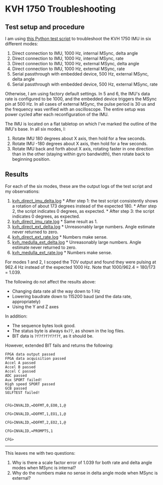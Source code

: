 # KVH 1750 Troubleshooting

## Test setup and procedure

I am using [this Python test script](https://github.com/osudrl/atrias/blob/374b7dde6a13065d6b9810f221f51f5b39029d9b/software/atrias/scripts/kvh_ahrs_test.py)
to troubleshoot the KVH 1750 IMU in six different modes:

  1. Direct connection to IMU, 1000 Hz, internal MSync, delta angle
  2. Direct connection to IMU, 1000 Hz, internal MSync, rate
  3. Direct connection to IMU, 1000 Hz, external MSync, delta angle
  4. Direct connection to IMU, 1000 Hz, external MSync, rate
  5. Serial passthrough with embedded device, 500 Hz, external MSync, delta
     angle
  6. Serial passthrough with embedded device, 500 Hz, external MSync, rate

Otherwise, I am using factory default settings. In 5 and 6, the IMU's data rate
is configured to be 1000, and the embedded device triggers the MSync pin at 500
Hz. In all cases of external MSync, the pulse period is 30 us and the frequency
was verified with an oscilloscope. The entire setup was power cycled after
each reconfiguration of the IMU.

The IMU is located on a flat tabletop on which I've marked the outline of the
IMU's base. In all six modes, I:

  1. Rotate IMU 180 degrees about X axis, then hold for a few seconds.
  2. Rotate IMU -180 degrees about X axis, then hold for a few seconds.
  3. Rotate IMU back and forth about X axis, rotating faster in one direction
     than in the other (staying within gyro bandwidth), then rotate back to
     beginning position.

## Results

For each of the six modes, these are the output logs of the test script and my
observations:

  1. [kvh\_direct\_imu\_delta.log](kvh_direct_imu_delta.log)
    * After step 1: the test script consistently shows a rotation of about 173
      degrees instead of the expected 180.
    * After step 2, the script indicates 0 degrees, as expected.
    * After step 3: the script indicates 0 degrees, as expected.
  2. [kvh\_direct\_imu\_rate.log](kvh_direct_imu_rate.log)
    * Same result as 1.
  3. [kvh\_direct\_ext\_delta.log](kvh_direct_ext_delta.log)
    * Unreasonably large numbers. Angle estimate never returned to zero.
  4. [kvh\_direct\_ext\_rate.log](kvh_direct_ext_rate.log)
    * Numbers make sense.
  5. [kvh\_medulla\_ext\_delta.log](kvh_medulla_ext_delta.log)
    * Unreasonably large numbers. Angle estimate never returned to zero.
  6. [kvh\_medulla\_ext\_rate.log](kvh_medulla_ext_rate.log)
    * Numbers make sense.

For modes 1 and 2, I scoped the TOV output and found they were pulsing at 962.4
Hz instead of the expected 1000 Hz. Note that 1000/962.4 = 180/173 = 1.039.

The following do not affect the results above:

  * Changing data rate all the way down to 1 Hz
  * Lowering baudrate down to 115200 baud (and the data rate, appropriately)
  * Using the Y and Z axes

In addition:

  * The sequence bytes look good.
  * The status byte is always `0x77`, as shown in the log files.
  * BIT data is `7f7f7f7f7f7f`, as it should be.

However, extended BIT fails and returns the following:

    FPGA data output passed
    FPGA data acquisition passed
    Accel A passed
    Accel B passed
    Accel C passed
    ADC passed
    Aux SPORT failed!
    High speed SPORT passed
    GCB passed
    SELFTEST failed!


    CFG>INVALID,=DOFMT,0,EO0,1,@

    CFG>INVALID,=DOFMT,1,EO1,1,@

    CFG>INVALID,=DOFMT,2,EO2,1,@

    CFG>INVALID,=PROMPTS,1

    CFG>

---

This leaves me with two questions:

  1. Why is there a scale factor error of 1.039 for both rate and delta angle
     modes when MSync is internal?
  2. Why do the numbers make no sense in delta angle mode when MSync is
     external?

<!--
vim: ft=markdown
-->

